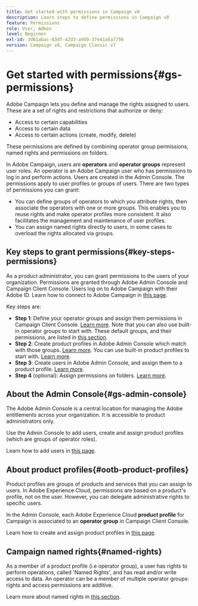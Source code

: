 ```yaml
---
title: Get started with permissions in Campaign v8
description: Learn steps to define permissions in Campaign v8
feature: Permissions
role: User, Admin
level: Beginner
exl-id: 3d61abac-03df-42d3-a950-37e41a5a7756
version: Campaign v8, Campaign Classic v7
---
```

# Get started with permissions{#gs-permissions}

Adobe Campaign lets you define and manage the rights assigned to users. These are a set of rights and restrictions that authorize or deny:

* Access to certain capabilities
* Access to certain data
* Access to certain actions (create, modify, delete)

These permissions are defined by combining operator group permissions, named rights and permissions on folders.

In Adobe Campaign, users are **operators** and **operator groups** represent user roles. An operator is an Adobe Campaign user who has permissions to log in and perform actions. Users are created in the Admin Console. The permissions apply to user profiles or groups of users. There are two types of permissions you can grant:

* You can define groups of operators to which you attribute rights, then associate the operators with one or more groups. This enables you to reuse rights and make operator profiles more consistent. It also facilitates the management and maintenance of user profiles. 
* You can assign named rights directly to users, in some cases to overload the rights allocated via groups.

## Key steps to grant permissions{#key-steps-permissions}

As a product administrator, you can grant permissions to the users of your organization. Permissions are granted through Adobe Admin Console and Campaign Client Console. Users log on to Adobe Campaign with their Adobe ID. Learn how to connect to Adobe Campaign in [this page](connect.md).

Key steps are:

* **Step 1**: Define your operator groups and assign them permissions in Campaign Client Console. [Learn more](manage-permissions.md#create-product-profile).
    Note that you can also use built-in operator groups to start with. These default groups, and their permissions, are listed in [this section](manage-permissions.md#ootb-productprofiles).
* **Step 2**: Create product profiles in Adobe Admin Console which match with those groups. [Learn more](manage-permissions.md#create-product-profile).
    You can use built-in product profiles to start with. [Learn more](manage-permissions.md#ootb-productprofiles).
* **Step 3**: Create users in Adobe Admin Console, and assign them to a product profile. [Learn more](manage-permissions.md#add-users).
* **Step 4** (optional): Assign permissions on folders. [Learn more](manage-permissions.md#ootb-productprofiles).

## About the Admin Console{#gs-admin-console}

The Adobe Admin Console is a central location for managing the Adobe entitlements across your organization. It is accessible to product administrators only.

Use the Admin Console to add users, create and assign product profiles (which are groups of operator roles).

Learn how to add users in [this page](manage-permissions.md#add-users).

## About product profiles{#ootb-product-profiles}

Product profiles are groups of products and services that you can assign to users. In Adobe Experience Cloud, permissions are based on a product's profile, not on the user. However, you can delegate administrative rights to specific users.

In the Admin Console, each Adobe Experience Cloud **product profile** for Campaign is associated to an **operator group** in Campaign Client Console.

Learn how to create and assign product profiles in [this page](manage-permissions.md#create-a-product-profile).

## Campaign named rights{#named-rights}

As a member of a product profile (i.e operator group), a user has rights to perform operations, called 'Named Rights', and has read and/or write access to data. An operator can be a member of multiple operator groups: rights and access permissions are additive.

Learn more about named rights in [this section](manage-permissions.md#use-named-rights).
